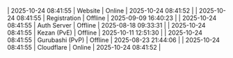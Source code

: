 | 2025-10-24 08:41:55 | Website | Online | 2025-10-24 08:41:52 |
| 2025-10-24 08:41:55 | Registration | Offline | 2025-09-09 16:40:23 |
| 2025-10-24 08:41:55 | Auth Server | Offline | 2025-08-18 09:33:31 |
| 2025-10-24 08:41:55 | Kezan (PvE) | Offline | 2025-10-11 12:51:30 |
| 2025-10-24 08:41:55 | Gurubashi (PvP) | Offline | 2025-08-23 21:44:06 |
| 2025-10-24 08:41:55 | Cloudflare | Online | 2025-10-24 08:41:52 |
